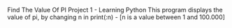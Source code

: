 Find The Value Of PI
Project 1 - Learning Python
This program displays the value of pi, by changing n in print(:n) - [n is a value between 1 and 100.000]

